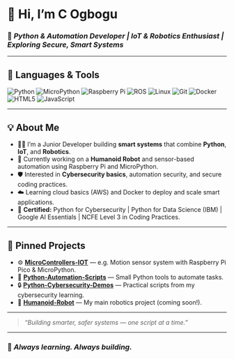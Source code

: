 # 👋 Hi, I’m **C Ogbogu**

### 🚀 *Python & Automation Developer | IoT & Robotics Enthusiast | Exploring Secure, Smart Systems*

---

## 🧰 **Languages & Tools**
![Python](https://img.shields.io/badge/-Python-3776AB?style=flat&logo=python&logoColor=white)
![MicroPython](https://img.shields.io/badge/-MicroPython-000000?style=flat&logo=python)
![Raspberry Pi](https://img.shields.io/badge/-Raspberry%20Pi-C51A4A?style=flat&logo=raspberry-pi&logoColor=white)
![ROS](https://img.shields.io/badge/-ROS-22314E?style=flat&logo=ros&logoColor=white)
![Linux](https://img.shields.io/badge/-Linux-FCC624?style=flat&logo=linux&logoColor=black)
![Git](https://img.shields.io/badge/-Git-F05032?style=flat&logo=git&logoColor=white)
![Docker](https://img.shields.io/badge/-Docker-2496ED?style=flat&logo=docker&logoColor=white)
![HTML5](https://img.shields.io/badge/-HTML5-E34F26?style=flat&logo=html5&logoColor=white)
![JavaScript](https://img.shields.io/badge/-JavaScript-F7DF1E?style=flat&logo=javascript&logoColor=black)

---

## 💡 **About Me**

- 🧑‍💻 I’m a Junior Developer building **smart systems** that combine **Python**, **IoT**, and **Robotics**.
- 🤖 Currently working on a **Humanoid Robot** and sensor-based automation using Raspberry Pi and MicroPython.
- 🛡️ Interested in **Cybersecurity basics**, automation security, and secure coding practices.
- ☁️ Learning cloud basics (AWS) and Docker to deploy and scale smart applications.
- 📜 **Certified:** Python for Cybersecurity | Python for Data Science (IBM) | Google AI Essentials | NCFE Level 3 in Coding Practices.

---

## 📂 **Pinned Projects**

- ⚙️ **[MicroControllers-IOT](https://github.com/Ogbogu-FsDev/MicroControllers-IoT)** — e.g. Motion sensor system with Raspberry Pi Pico & MicroPython.
- 🐍 **[Python-Automation-Scripts](https://github.com/Ogbogu-FsDev/Python-Automation-Scripts)** — Small Python tools to automate tasks.
- 🔒 **[Python-Cybersecurity-Demos](https://github.com/Ogbogu-FsDev/Python-Cybersecurity-Demos)** — Practical scripts from my cybersecurity learning.
- 🤖 **[Humanoid-Robot](https://github.com/Ogbogu-FsDev/Humanoid-Robot)** — My main robotics project (coming soon!).

---

> *“Building smarter, safer systems — one script at a time.”*

---

### 🔄 *Always learning. Always building.*
